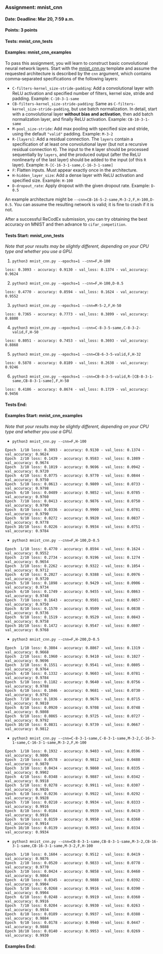 ### Assignment: mnist_cnn
#### Date: Deadline: Mar 20, 7:59 a.m.
#### Points: 3 points
#### Tests: mnist_cnn_tests
#### Examples: mnist_cnn_examples

To pass this assignment, you will learn to construct basic convolutional
neural network layers. Start with the
[mnist_cnn.py](https://github.com/ufal/npfl114/tree/master/labs/04/mnist_cnn.py)
template and assume the requested architecture is described by the `cnn`
argument, which contains comma-separated specifications of the following layers:
- `C-filters-kernel_size-stride-padding`: Add a convolutional layer with ReLU
  activation and specified number of filters, kernel size, stride and padding.
  Example: `C-10-3-1-same`
- `CB-filters-kernel_size-stride-padding`: Same as
  `C-filters-kernel_size-stride-padding`, but use batch normalization.
  In detail, start with a convolutional layer **without bias and activation**,
  then add batch normalization layer, and finally ReLU activation.
  Example: `CB-10-3-1-same`
- `M-pool_size-stride`: Add max pooling with specified size and stride, using
  the default `"valid"` padding.
  Example: `M-3-2`
- `R-[layers]`: Add a residual connection. The `layers` contain a specification
  of at least one convolutional layer (but not a recursive residual connection `R`).
  The input to the `R` layer should be processed sequentially by `layers`, and the
  produced output (after the ReLU nonlinearty of the last layer) should be added
  to the input (of this `R` layer).
  Example: `R-[C-16-3-1-same,C-16-3-1-same]`
- `F`: Flatten inputs. Must appear exactly once in the architecture.
- `H-hidden_layer_size`: Add a dense layer with ReLU activation and specified
  size. Example: `H-100`
- `D-dropout_rate`: Apply dropout with the given dropout rate. Example: `D-0.5`

An example architecture might be `--cnn=CB-16-5-2-same,M-3-2,F,H-100,D-0.5`.
You can assume the resulting network is valid; it is fine to crash if it is not.

After a successful ReCodEx submission, you can try obtaining the best accuracy
on MNIST and then advance to `cifar_competition`.

#### Tests Start: mnist_cnn_tests
_Note that your results may be slightly different, depending on your CPU type and whether you use a GPU._
1. `python3 mnist_cnn.py --epochs=1 --cnn=F,H-100`
```
loss: 0.3093 - accuracy: 0.9130 - val_loss: 0.1374 - val_accuracy: 0.9624
```
2. `python3 mnist_cnn.py --epochs=1 --cnn=F,H-100,D-0.5`
```
loss: 0.4770 - accuracy: 0.8594 - val_loss: 0.1624 - val_accuracy: 0.9552
```
3. `python3 mnist_cnn.py --epochs=1 --cnn=M-5-2,F,H-50`
```
loss: 0.7365 - accuracy: 0.7773 - val_loss: 0.3899 - val_accuracy: 0.8800
```
4. `python3 mnist_cnn.py --epochs=1 --cnn=C-8-3-5-same,C-8-3-2-valid,F,H-50`
```
loss: 0.8051 - accuracy: 0.7453 - val_loss: 0.3693 - val_accuracy: 0.8868
```
5. `python3 mnist_cnn.py --epochs=1 --cnn=CB-6-3-5-valid,F,H-32`
```
loss: 0.5878 - accuracy: 0.8189 - val_loss: 0.2638 - val_accuracy: 0.9246
```
6. `python3 mnist_cnn.py --epochs=1 --cnn=CB-8-3-5-valid,R-[CB-8-3-1-same,CB-8-3-1-same],F,H-50`
```
loss: 0.4186 - accuracy: 0.8674 - val_loss: 0.1729 - val_accuracy: 0.9456
```
#### Tests End:
#### Examples Start: mnist_cnn_examples
_Note that your results may be slightly different, depending on your CPU type and whether you use a GPU._
- `python3 mnist_cnn.py --cnn=F,H-100`
```
Epoch  1/10 loss: 0.3093 - accuracy: 0.9130 - val_loss: 0.1374 - val_accuracy: 0.9624
Epoch  2/10 loss: 0.1439 - accuracy: 0.9583 - val_loss: 0.1089 - val_accuracy: 0.9674
Epoch  3/10 loss: 0.1019 - accuracy: 0.9696 - val_loss: 0.0942 - val_accuracy: 0.9720
Epoch  4/10 loss: 0.0775 - accuracy: 0.9770 - val_loss: 0.0844 - val_accuracy: 0.9750
Epoch  5/10 loss: 0.0613 - accuracy: 0.9809 - val_loss: 0.0733 - val_accuracy: 0.9798
Epoch  6/10 loss: 0.0489 - accuracy: 0.9852 - val_loss: 0.0785 - val_accuracy: 0.9760
Epoch  7/10 loss: 0.0413 - accuracy: 0.9876 - val_loss: 0.0750 - val_accuracy: 0.9790
Epoch  8/10 loss: 0.0336 - accuracy: 0.9900 - val_loss: 0.0781 - val_accuracy: 0.9790
Epoch  9/10 loss: 0.0272 - accuracy: 0.9920 - val_loss: 0.0837 - val_accuracy: 0.9778
Epoch 10/10 loss: 0.0226 - accuracy: 0.9934 - val_loss: 0.0751 - val_accuracy: 0.9784
```
- `python3 mnist_cnn.py --cnn=F,H-100,D-0.5`
```
Epoch  1/10 loss: 0.4770 - accuracy: 0.8594 - val_loss: 0.1624 - val_accuracy: 0.9552
Epoch  2/10 loss: 0.2734 - accuracy: 0.9196 - val_loss: 0.1274 - val_accuracy: 0.9654
Epoch  3/10 loss: 0.2262 - accuracy: 0.9322 - val_loss: 0.1054 - val_accuracy: 0.9712
Epoch  4/10 loss: 0.2027 - accuracy: 0.9388 - val_loss: 0.0976 - val_accuracy: 0.9720
Epoch  5/10 loss: 0.1898 - accuracy: 0.9429 - val_loss: 0.0906 - val_accuracy: 0.9734
Epoch  6/10 loss: 0.1749 - accuracy: 0.9455 - val_loss: 0.0863 - val_accuracy: 0.9748
Epoch  7/10 loss: 0.1643 - accuracy: 0.9501 - val_loss: 0.0857 - val_accuracy: 0.9750
Epoch  8/10 loss: 0.1570 - accuracy: 0.9509 - val_loss: 0.0838 - val_accuracy: 0.9736
Epoch  9/10 loss: 0.1519 - accuracy: 0.9529 - val_loss: 0.0843 - val_accuracy: 0.9758
Epoch 10/10 loss: 0.1472 - accuracy: 0.9547 - val_loss: 0.0807 - val_accuracy: 0.9768
```
- `python3 mnist_cnn.py --cnn=F,H-200,D-0.5`
```
Epoch  1/10 loss: 0.3804 - accuracy: 0.8867 - val_loss: 0.1319 - val_accuracy: 0.9668
Epoch  2/10 loss: 0.1960 - accuracy: 0.9410 - val_loss: 0.1027 - val_accuracy: 0.9696
Epoch  3/10 loss: 0.1551 - accuracy: 0.9541 - val_loss: 0.0805 - val_accuracy: 0.9764
Epoch  4/10 loss: 0.1332 - accuracy: 0.9603 - val_loss: 0.0781 - val_accuracy: 0.9784
Epoch  5/10 loss: 0.1182 - accuracy: 0.9640 - val_loss: 0.0756 - val_accuracy: 0.9788
Epoch  6/10 loss: 0.1046 - accuracy: 0.9681 - val_loss: 0.0730 - val_accuracy: 0.9792
Epoch  7/10 loss: 0.1036 - accuracy: 0.9676 - val_loss: 0.0715 - val_accuracy: 0.9810
Epoch  8/10 loss: 0.0920 - accuracy: 0.9708 - val_loss: 0.0748 - val_accuracy: 0.9808
Epoch  9/10 loss: 0.0865 - accuracy: 0.9725 - val_loss: 0.0727 - val_accuracy: 0.9792
Epoch 10/10 loss: 0.0831 - accuracy: 0.9739 - val_loss: 0.0667 - val_accuracy: 0.9812
```
- `python3 mnist_cnn.py --cnn=C-8-3-1-same,C-8-3-1-same,M-3-2,C-16-3-1-same,C-16-3-1-same,M-3-2,F,H-100`
```
Epoch  1/10 loss: 0.1932 - accuracy: 0.9403 - val_loss: 0.0596 - val_accuracy: 0.9806
Epoch  2/10 loss: 0.0578 - accuracy: 0.9812 - val_loss: 0.0488 - val_accuracy: 0.9870
Epoch  3/10 loss: 0.0434 - accuracy: 0.9860 - val_loss: 0.0335 - val_accuracy: 0.9902
Epoch  4/10 loss: 0.0348 - accuracy: 0.9887 - val_loss: 0.0342 - val_accuracy: 0.9918
Epoch  5/10 loss: 0.0278 - accuracy: 0.9911 - val_loss: 0.0307 - val_accuracy: 0.9926
Epoch  6/10 loss: 0.0236 - accuracy: 0.9922 - val_loss: 0.0292 - val_accuracy: 0.9928
Epoch  7/10 loss: 0.0210 - accuracy: 0.9934 - val_loss: 0.0333 - val_accuracy: 0.9916
Epoch  8/10 loss: 0.0184 - accuracy: 0.9939 - val_loss: 0.0419 - val_accuracy: 0.9916
Epoch  9/10 loss: 0.0159 - accuracy: 0.9950 - val_loss: 0.0360 - val_accuracy: 0.9914
Epoch 10/10 loss: 0.0139 - accuracy: 0.9953 - val_loss: 0.0334 - val_accuracy: 0.9934
```
- `python3 mnist_cnn.py --cnn=CB-8-3-1-same,CB-8-3-1-same,M-3-2,CB-16-3-1-same,CB-16-3-1-same,M-3-2,F,H-100`
```
Epoch  1/10 loss: 0.1604 - accuracy: 0.9512 - val_loss: 0.0419 - val_accuracy: 0.9876
Epoch  2/10 loss: 0.0520 - accuracy: 0.9833 - val_loss: 0.0778 - val_accuracy: 0.9770
Epoch  3/10 loss: 0.0424 - accuracy: 0.9858 - val_loss: 0.0460 - val_accuracy: 0.9864
Epoch  4/10 loss: 0.0345 - accuracy: 0.9888 - val_loss: 0.0392 - val_accuracy: 0.9904
Epoch  5/10 loss: 0.0268 - accuracy: 0.9916 - val_loss: 0.0390 - val_accuracy: 0.9904
Epoch  6/10 loss: 0.0248 - accuracy: 0.9919 - val_loss: 0.0360 - val_accuracy: 0.9916
Epoch  7/10 loss: 0.0204 - accuracy: 0.9930 - val_loss: 0.0263 - val_accuracy: 0.9934
Epoch  8/10 loss: 0.0189 - accuracy: 0.9937 - val_loss: 0.0388 - val_accuracy: 0.9884
Epoch  9/10 loss: 0.0178 - accuracy: 0.9940 - val_loss: 0.0447 - val_accuracy: 0.9888
Epoch 10/10 loss: 0.0140 - accuracy: 0.9953 - val_loss: 0.0269 - val_accuracy: 0.9930
```
#### Examples End:
